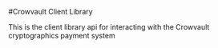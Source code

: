 #Crowvault Client Library

This is the client library api for interacting with the Crowvault cryptographics payment system 